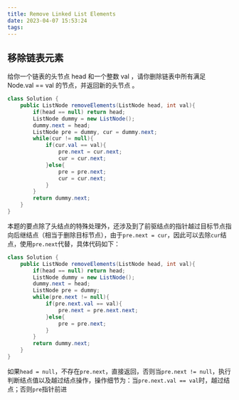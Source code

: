 ```yaml
---
title: Remove Linked List Elements
date: 2023-04-07 15:53:24
tags:
---
```


## 移除链表元素
给你一个链表的头节点 head 和一个整数 val ，请你删除链表中所有满足 Node.val == val 的节点，并返回新的头节点 。
```java
class Solution {
    public ListNode removeElements(ListNode head, int val){
        if(head == null) return head;
        ListNode dummy = new ListNode();
        dummy.next = head;
        ListNode pre = dummy, cur = dummy.next;
        while(cur != null){
            if(cur.val == val){
                pre.next = cur.next;
                cur = cur.next;
            }else{
                pre = pre.next;
                cur = cur.next;
            }
        }
        return dummy.next;
    }
}
```
本题的要点除了头结点的特殊处理外，还涉及到了前驱结点的指针越过目标节点指向后继结点（相当于删除目标节点），由于`pre.next = cur`，因此可以去除`cur`结点，使用`pre.next`代替，具体代码如下：
```java
class Solution {
    public ListNode removeElements(ListNode head, int val){
        if(head == null) return head;
        ListNode dummy = new ListNode();
        dummy.next = head;
        ListNode pre = dummy;
        while(pre.next != null){
            if(pre.next.val == val){
                pre.next = pre.next.next;
            }else{
                pre = pre.next;
            }
        }
        return dummy.next;
    }
}
```
如果`head = null`，不存在`pre.next`，直接返回，否则当`pre.next != null`，执行判断结点值以及越过结点操作，操作细节为：当`pre.next.val == val`时，越过结点；否则`pre`指针前进